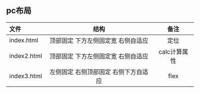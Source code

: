## pc布局

文件|结构|备注
:----|:-----:|:-----:
index.html|顶部固定 下方左侧固定宽 右侧自适应|定位
index2.html|顶部固定 下方左侧固定宽 右侧自适应|calc计算属性
index3.html|左侧固定 右侧顶部固定 右侧下方自适应|flex
